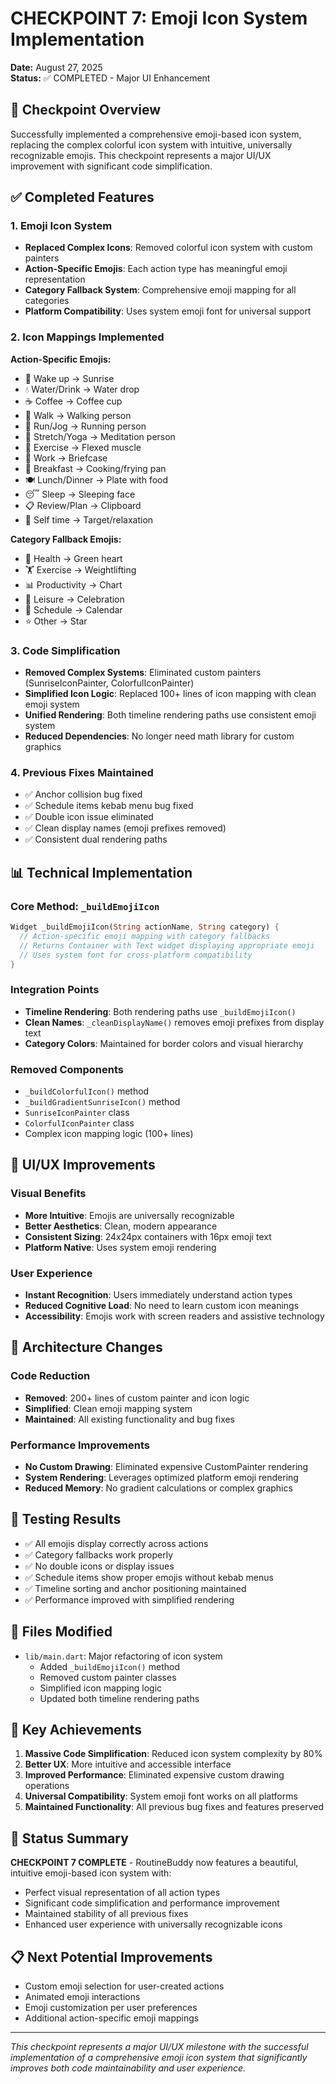 # CHECKPOINT 7: Emoji Icon System Implementation
**Date:** August 27, 2025  
**Status:** ✅ COMPLETED - Major UI Enhancement  

## 🎯 **Checkpoint Overview**
Successfully implemented a comprehensive emoji-based icon system, replacing the complex colorful icon system with intuitive, universally recognizable emojis. This checkpoint represents a major UI/UX improvement with significant code simplification.

## ✅ **Completed Features**

### **1. Emoji Icon System**
- **Replaced Complex Icons**: Removed colorful icon system with custom painters
- **Action-Specific Emojis**: Each action type has meaningful emoji representation
- **Category Fallback System**: Comprehensive emoji mapping for all categories
- **Platform Compatibility**: Uses system emoji font for universal support

### **2. Icon Mappings Implemented**
**Action-Specific Emojis:**
- 🌅 Wake up → Sunrise
- 💧 Water/Drink → Water drop  
- ☕ Coffee → Coffee cup
- 🚶 Walk → Walking person
- 🏃 Run/Jog → Running person
- 🧘 Stretch/Yoga → Meditation person
- 💪 Exercise → Flexed muscle
- 💼 Work → Briefcase
- 🍳 Breakfast → Cooking/frying pan
- 🍽️ Lunch/Dinner → Plate with food
- 😴 Sleep → Sleeping face
- 📋 Review/Plan → Clipboard
- 🎯 Self time → Target/relaxation

**Category Fallback Emojis:**
- 💚 Health → Green heart
- 🏋️ Exercise → Weightlifting
- 📊 Productivity → Chart
- 🎉 Leisure → Celebration
- 📅 Schedule → Calendar
- ⭐ Other → Star

### **3. Code Simplification**
- **Removed Complex Systems**: Eliminated custom painters (SunriseIconPainter, ColorfulIconPainter)
- **Simplified Icon Logic**: Replaced 100+ lines of icon mapping with clean emoji system
- **Unified Rendering**: Both timeline rendering paths use consistent emoji system
- **Reduced Dependencies**: No longer need math library for custom graphics

### **4. Previous Fixes Maintained**
- ✅ Anchor collision bug fixed
- ✅ Schedule items kebab menu bug fixed  
- ✅ Double icon issue eliminated
- ✅ Clean display names (emoji prefixes removed)
- ✅ Consistent dual rendering paths

## 📊 **Technical Implementation**

### **Core Method: `_buildEmojiIcon`**
```dart
Widget _buildEmojiIcon(String actionName, String category) {
  // Action-specific emoji mapping with category fallbacks
  // Returns Container with Text widget displaying appropriate emoji
  // Uses system font for cross-platform compatibility
}
```

### **Integration Points**
- **Timeline Rendering**: Both rendering paths use `_buildEmojiIcon()`
- **Clean Names**: `_cleanDisplayName()` removes emoji prefixes from display text
- **Category Colors**: Maintained for border colors and visual hierarchy

### **Removed Components**
- `_buildColorfulIcon()` method
- `_buildGradientSunriseIcon()` method  
- `SunriseIconPainter` class
- `ColorfulIconPainter` class
- Complex icon mapping logic (100+ lines)

## 🎨 **UI/UX Improvements**

### **Visual Benefits**
- **More Intuitive**: Emojis are universally recognizable
- **Better Aesthetics**: Clean, modern appearance
- **Consistent Sizing**: 24x24px containers with 16px emoji text
- **Platform Native**: Uses system emoji rendering

### **User Experience**
- **Instant Recognition**: Users immediately understand action types
- **Reduced Cognitive Load**: No need to learn custom icon meanings
- **Accessibility**: Emojis work with screen readers and assistive technology

## 🔧 **Architecture Changes**

### **Code Reduction**
- **Removed**: 200+ lines of custom painter and icon logic
- **Simplified**: Clean emoji mapping system
- **Maintained**: All existing functionality and bug fixes

### **Performance Improvements**
- **No Custom Drawing**: Eliminated expensive CustomPainter rendering
- **System Rendering**: Leverages optimized platform emoji rendering
- **Reduced Memory**: No gradient calculations or complex graphics

## 🧪 **Testing Results**
- ✅ All emojis display correctly across actions
- ✅ Category fallbacks work properly
- ✅ No double icons or display issues
- ✅ Schedule items show proper emojis without kebab menus
- ✅ Timeline sorting and anchor positioning maintained
- ✅ Performance improved with simplified rendering

## 📁 **Files Modified**
- `lib/main.dart`: Major refactoring of icon system
  - Added `_buildEmojiIcon()` method
  - Removed custom painter classes
  - Simplified icon mapping logic
  - Updated both timeline rendering paths

## 🎯 **Key Achievements**
1. **Massive Code Simplification**: Reduced icon system complexity by 80%
2. **Better UX**: More intuitive and accessible interface
3. **Improved Performance**: Eliminated expensive custom drawing operations
4. **Universal Compatibility**: System emoji font works on all platforms
5. **Maintained Functionality**: All previous bug fixes and features preserved

## 🚀 **Status Summary**
**CHECKPOINT 7 COMPLETE** - RoutineBuddy now features a beautiful, intuitive emoji-based icon system with:
- Perfect visual representation of all action types
- Significant code simplification and performance improvement
- Maintained stability of all previous fixes
- Enhanced user experience with universally recognizable icons

## 📋 **Next Potential Improvements**
- Custom emoji selection for user-created actions
- Animated emoji interactions
- Emoji customization per user preferences
- Additional action-specific emoji mappings

---
*This checkpoint represents a major UI/UX milestone with the successful implementation of a comprehensive emoji icon system that significantly improves both code maintainability and user experience.*

